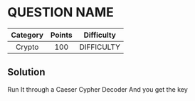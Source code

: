 # QUESTION NAME

| Category | Points | Difficulty |
| :------: | :----: | :--------: |
|  Crypto | 100 | DIFFICULTY |

## Solution


Run It through a Caeser Cypher Decoder And you get the key

